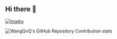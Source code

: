 
## Hi there 👋

[![trophy](https://github-profile-trophy.vercel.app/?username=WangQvQ&rank=-?&theme=onedark&column=-1&no-frame=true)](https://github.com/ryo-ma/github-profile-trophy)
<!--
**WangQvQ/WangQvQ** is a ✨ _special_ ✨ repository because its `README.md` (this file) appears on your GitHub profile.

Here are some ideas to get you started:

- 🔭 I’m currently working on ...
- 🌱 I’m currently learning ...
- 👯 I’m looking to collaborate on ...
- 🤔 I’m looking for help with ...
- 💬 Ask me about ...
- 📫 How to reach me: ...
- 😄 Pronouns: ...
- ⚡ Fun fact: ...
-->

![WangQvQ's GitHub Repository Contribution stats](https://github-contributor-stats.vercel.app/api?username=WangQvQ&limit=1&theme=onedark)
  
